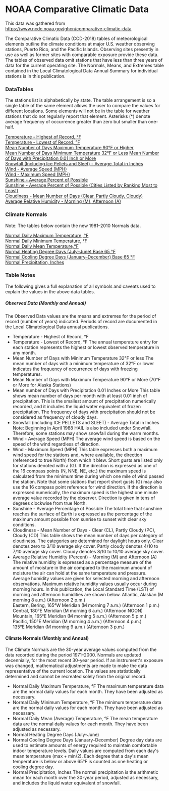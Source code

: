# NOAA Comparative Climatic Data

This data was gathered from https://www.ncdc.noaa.gov/ghcn/comparative-climatic-data

The Comparative Climatic Data (CCD-2018) tables of meteorological elements outline the climate conditions at major U.S. weather observing stations, Puerto Rico, and the Pacific Islands. Observing sites presently in use as well as former sites with comparable exposure provide these data. The tables of observed data omit stations that have less than three years of data for the current operating site. The Normals, Means, and Extremes table contained in the Local Climatological Data Annual Summary for individual stations is in this publication.

### DataTables

The stations list is alphabetically by state. The table arrangement is so a single table of the same element allows the user to compare the values for different locations. Some elements will not be in the table for weather stations that do not regularly report that element. Asterisks (*) denote average frequency of occurrence greater than zero but smaller than one-half.

[Temperature - Highest of Record, °F](hghtmp18.dat)  
[Temperature - Lowest of Record, °F](lowtmp18.dat)  
[Mean Number of Days Maximum Temperature 90°F or Higher](mxge9018.dat)  
[Mean Number of Days Minimum Temperature 32°F or Less](mnls3218.dat)
[Mean Number of Days with Precipitation 0.01 Inch or More](prge0118.dat)  
[Snowfall (Including Ice Pellets and Sleet) - Average Total in Inches](avgsnf18.dat)  
[Wind - Average Speed (MPH)](wndspd18.dat)  
[Wind - Maximum Speed (MPH)](maxwnd18.dat)  
[Sunshine - Average Percent of Possible](pctpos18.dat)  
[Sunshine - Average Percent of Possible (Cities Listed by Ranking Most to Least)](pctposrank.txt)  
[Cloudiness - Mean Number of Days (Clear, Partly Cloudy, Cloudy)](clpcdy18.dat)  
[Average Relative Humidity - Morning (M), Afternoon (A)](relhum18.dat)  

### Climate Normals
Note: The tables below contain the new 1981–2010 Normals data.

[Normal Daily Maximum Temperature, °F](nrmmax.txt)  
[Normal Daily Minimum Temperature, °F](nrmmin.txt)  
[Normal Daily Mean Temperature,°F](nrmavg.txt)  
[Normal Heating Degree Days (July–June) Base 65 °F](nrmhdd.txt)  
[Normal Cooling Degree Days (January–December) Base 65 °F](nrmcdd.txt)  
[Normal Precipitation, Inches](nrmpcp.txt)  

### Table Notes
The following gives a full explanation of all symbols and caveats used to explain the values in the above data tables.

##### Observed Data (Monthly and Annual)  
The Observed Data values are the means and extremes for the period of record (number of years) indicated. Periods of record are documented in the Local Climatological Data annual publications.

- Temperature - Highest of Record, °F
- Temperature - Lowest of Record, °F
The annual temperature entry for each station represents the highest or lowest observed temperature in any month.
- Mean Number of Days with Minimum Temperature 32°F or less
The mean number of days with a minimum temperature of 32°F or lower indicates the frequency of occurrence of days with freezing temperatures.
- Mean Number of Days with Maximum Temperature 90°F or More (70°F or More for Alaska Stations)
- Mean number of Days with Precipitation 0.01 Inches or More
This table shows mean number of days per month with at least 0.01 inch of precipitation. This is the smallest amount of precipitation numerically recorded, and it includes the liquid water equivalent of frozen precipitation. The frequency of days with precipitation should not be considered as frequency of cloudy days.
- Snowfall (including ICE PELLETS and SLEET) - Average Total in Inches
Note: Beginning in April 1988 HAIL is also included under Snowfall. Therefore, some stations may show snowfall during the warm months.
- Wind - Average Speed (MPH)
The average wind speed is based on the speed of the wind regardless of direction.
- Wind - Maximum Speed (MPH)
This table expresses both a maximum wind speed for the stations and, where available, the direction (referenced to true North) from which it blew. Short gusts are listed only for stations denoted with a (G). If the direction is expressed as one of the 16 compass points (N, NNE, NE, etc.) the maximum speed is calculated from the minimum time during which one mile of wind passed the station. Note that some stations that report short gusts (G) may also use the 16 compass point reference for wind direction. If the direction is expressed numerically, the maximum speed is the highest one minute average value recorded by the observer. Direction is given in tens of degrees clockwise from true North.
- Sunshine - Average Percentage of Possible
The total time that sunshine reaches the surface of Earth is expressed as the percentage of the maximum amount possible from sunrise to sunset with clear sky conditions.
- Cloudiness - Mean Number of Days - Clear (CL), Partly Cloudy (PC), Cloudy (CD)
This table shows the mean number of days per category of cloudiness. The categories are determined for daylight hours only. Clear denotes zero to 3/10 average sky cover. Partly cloudy denotes 4/10 to 7/10 average sky cover. Cloudy denotes 8/10 to 10/10 average sky cover.
- Average Relative Humidity (Percent) - Morning (M) and Afternoon (A)
The relative humidity is expressed as a percentage measure of the amount of moisture in the air compared to the maximum amount of moisture the air can hold at the same temperature and pressure. Average humidity values are given for selected morning and afternoon observations. Maximum relative humidity values usually occur during morning hours. In this publication, the Local Standard Time (LST) of morning and afternoon humidities are shown below.
Atlantic, Alaskan (M morning 8 a.m.) (Afternoon 2 p.m.)  
Eastern, Bering, 165°W Meridian (M morning 7 a.m.) (Afternoon 1 p.m.)  
Central, 180°E Meridian (M morning 6 a.m.) (Afternoon NOON)  
Mountain, 165°E Meridian (M morning 5 a.m.) (Afternoon 5 p.m.)  
Pacific, 150°E Meridian (M morning 4 a.m.) (Afternoon 4 p.m.)  
135°E Meridian (M morning 9 a.m.) (Afternoon 3 p.m.)  

#### Climate Normals (Monthly and Annual) 
The Climate Normals are the 30-year average values computed from the data recorded during the period 1971–2000. Normals are updated decennially, for the most recent 30-year period. If an instrument's exposure was changed, mathematical adjustments are made to make the data representative of the current location. The values are statistically determined and cannot be recreated solely from the original record.

- Normal Daily Maximum Temperature, °F
The maximum temperature data are the normal daily values for each month. They have been adjusted as necessary.
- Normal Daily Minimum Temperature, °F
The minimum temperature data are the normal daily values for each month. They have been adjusted as necessary.
- Normal Daily Mean (Average) Temperature, °F
The mean temperature data are the normal daily values for each month. They have been adjusted as necessary.
- Normal Heating Degree Days (July–June)
- Normal Cooling Degree Days (January–December)
Degree day data are used to estimate amounts of energy required to maintain comfortable indoor temperature levels. Daily values are computed from each day's mean temperature (max + min/2). Each degree that a day's mean temperature is below or above 65°F is counted as one heating or cooling degree day.
- Normal Precipitation, Inches
The normal precipitation is the arithmetic mean for each month over the 30-year period, adjusted as necessary, and includes the liquid water equivalent of snowfall.
